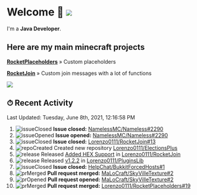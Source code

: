 # Welcome 👋 ![](https://hit.yhype.me/github/profile?user_id=69311874)

I'm a **Java Developer**.

## Here are my main minecraft projects

**[RocketPlaceholders](https://github.com/Lorenzo0111/RocketPlaceholders)** » Custom placeholders

**[RocketJoin](https://github.com/Lorenzo0111/RocketJoin)** » Custom join messages with a lot of functions

[![](https://github-readme-stats.vercel.app/api?username=Lorenzo0111&show_icons=true&count_private=true)](https://github.com/Lorenzo0111)

## ⏱ Recent Activity

<!--RECENT_ACTIVITY:last_update-->
Last Updated: Tuesday, June 8th, 2021, 12:16:58 PM
<!--RECENT_ACTIVITY:last_update_end-->

<!--RECENT_ACTIVITY:start-->
1. ![issueClosed] **Issue closed:** [NamelessMC/Nameless#2290](https://github.com/NamelessMC/Nameless/issues/2290)
2. ![issueOpened] **Issue opened:** [NamelessMC/Nameless#2290](https://github.com/NamelessMC/Nameless/issues/2290)
3. ![issueClosed] **Issue closed:** [Lorenzo0111/RocketJoin#13](https://github.com/Lorenzo0111/RocketJoin/issues/13)
4. ![repoCreated] Created new repository [Lorenzo0111/ElectionsPlus](https://github.com/Lorenzo0111/ElectionsPlus)
5. ![release] Released [Added HEX Support](https://github.com/Lorenzo0111/RocketJoin/releases/tag/1.9.2) in [Lorenzo0111/RocketJoin](https://github.com/Lorenzo0111/RocketJoin)
6. ![release] Released [v1.2.2](https://github.com/Lorenzo0111/PluginsLib/releases/tag/1.2.2) in [Lorenzo0111/PluginsLib](https://github.com/Lorenzo0111/PluginsLib)
7. ![issueClosed] **Issue closed:** [HelpChat/BukkitForcedHosts#1](https://github.com/HelpChat/BukkitForcedHosts/issues/1)
8. ![prMerged] **Pull request merged:** [MaLoCraft/SkyVilleTexture#2](https://github.com/MaLoCraft/SkyVilleTexture/pull/2)
9. ![prOpened] **Pull request opened:** [MaLoCraft/SkyVilleTexture#2](https://github.com/MaLoCraft/SkyVilleTexture/pull/2)
10. ![prMerged] **Pull request merged:** [Lorenzo0111/RocketPlaceholders#19](https://github.com/Lorenzo0111/RocketPlaceholders/pull/19)
<!--RECENT_ACTIVITY:end-->

[issueOpened]: https://cdn.jsdelivr.net/gh/Readme-Workflows/Readme-Icons@main/icons/octicons/IssueOpenedOld.svg
[issueClosed]: https://cdn.jsdelivr.net/gh/Readme-Workflows/Readme-Icons@main/icons/octicons/IssueClosedOld.svg

[prOpened]: https://cdn.jsdelivr.net/gh/Readme-Workflows/Readme-Icons@main/icons/octicons/PullRequestOpened.svg
[prClosed]: https://cdn.jsdelivr.net/gh/Readme-Workflows/Readme-Icons@main/icons/octicons/PullRequestClosed.svg
[prMerged]: https://cdn.jsdelivr.net/gh/Readme-Workflows/Readme-Icons@main/icons/octicons/PullRequestMerged.svg

[comment]: https://cdn.jsdelivr.net/gh/Readme-Workflows/Readme-Icons@main/icons/octicons/Comment.svg

[changesRequested]: https://cdn.jsdelivr.net/gh/Readme-Workflows/Readme-Icons@main/icons/octicons/RequestedChanges.svg
[approved]: https://cdn.jsdelivr.net/gh/Readme-Workflows/Readme-Icons@main/icons/octicons/ApprovedChanges.svg

[repoCreated]: https://cdn.jsdelivr.net/gh/Readme-Workflows/Readme-Icons@main/icons/octicons/Repository.svg
[release]: https://cdn.jsdelivr.net/gh/Readme-Workflows/Readme-Icons@main/icons/octicons/Release.svg
[star]: https://cdn.jsdelivr.net/gh/Readme-Workflows/Readme-Icons@main/icons/octicons/StarredRepository.svg
[wiki]: https://cdn.jsdelivr.net/gh/Readme-Workflows/Readme-Icons@main/icons/octicons/Wiki.svg
[fork]: https://cdn.jsdelivr.net/gh/Readme-Workflows/Readme-Icons@main/icons/octicons/ForkedRepository.svg
[people]: https://cdn.jsdelivr.net/gh/Readme-Workflows/Readme-Icons@main/icons/octicons/People.svg
